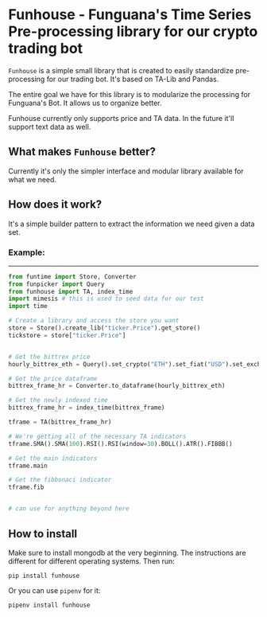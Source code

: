 # Funhouse - Funguana's Time Series Pre-processing library for our crypto trading bot

`Funhouse` is a simple small library that is created to easily standardize pre-processing for our trading bot. It's based on TA-Lib and Pandas.

The entire goal we have for this library is to modularize the processing for Funguana's Bot. It allows us to organize better.

Funhouse currently only supports price and TA data. In the future it'll support text data as well.



## What makes `Funhouse` better?
Currently it's only the simpler interface and modular library available for what we need.


## How does it work?
It's a simple builder pattern to extract the information we need given a data set. 



### Example:
---
```python
from funtime import Store, Converter
from funpicker import Query
from funhouse import TA, index_time
import mimesis # this is used to seed data for our test
import time

# Create a library and access the store you want
store = Store().create_lib("ticker.Price").get_store()
tickstore = store["ticker.Price"]


# Get the bittrex price
hourly_bittrex_eth = Query().set_crypto("ETH").set_fiat("USD").set_exchange("bittrex").set_period("hour").set_limit(500).get()

# Get the price dataframe
bittrex_frame_hr = Converter.to_dataframe(hourly_bittrex_eth)

# Get the newly indexed time
bittrex_frame_hr = index_time(bittrex_frame)

tframe = TA(bittrex_frame_hr)

# We're getting all of the necessary TA indicators
tframe.SMA().SMA(100).RSI().RSI(window=30).BOLL().ATR().FIBBB()

# Get the main indicators
tframe.main

# Get the fibbonaci indicator
tframe.fib


# can use for anything beyond here
```

## How to install

Make sure to install mongodb at the very beginning. The instructions are different for different operating systems. Then run:

```
pip install funhouse
```

Or you can use `pipenv` for it:

```
pipenv install funhouse
```
